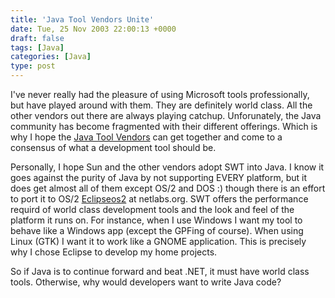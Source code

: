 ```yaml
---
title: 'Java Tool Vendors Unite'
date: Tue, 25 Nov 2003 22:00:13 +0000
draft: false
tags: [Java]
categories: [Java]
type: post
---
```


I've never really had the pleasure of using Microsoft tools professionally, but have played around with them. They are definitely world class. All the other vendors out there are always playing catchup. Unforunately, the Java community has become fragmented with their different offerings. Which is why I hope the [Java Tool Vendors](http://www.eweek.com/article2/0,4149,1395375,00.asp) can get together and come to a consensus of what a development tool should be.

Personally, I hope Sun and the other vendors adopt SWT into Java. I know it goes against the purity of Java by not supporting EVERY platform, but it does get almost all of them except OS/2 and DOS :) though there is an effort to port it to OS/2 [Eclipseos2](http://eclipseos2.netlabs.org/) at netlabs.org. SWT offers the performance requird of world class development tools and the look and feel of the platform it runs on. For instance, when I use Windows I want my tool to behave like a Windows app (except the GPFing of course). When using Linux (GTK) I want it to work like a GNOME application. This is precisely why I chose Eclipse to develop my home projects.

So if Java is to continue forward and beat .NET, it must have world class tools. Otherwise, why would developers want to write Java code?